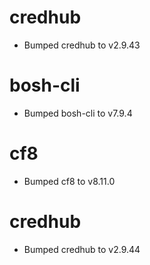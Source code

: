 
# credhub

- Bumped credhub to v2.9.43

# bosh-cli

- Bumped bosh-cli to v7.9.4

# cf8

- Bumped cf8 to v8.11.0

# credhub

- Bumped credhub to v2.9.44
